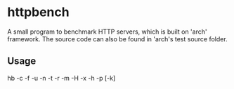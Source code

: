 httpbench
=========

A small program to benchmark HTTP servers, which is built on 'arch' framework. The source code can also be found in 'arch's test source folder. 

## Usage
   hb -c <concurrentConns> -f <file> -u <url> -n <limit> -t <rps> -r <ratio> -m <method> -H <headers> -x <vars> -h <host> -p <port> [-k]